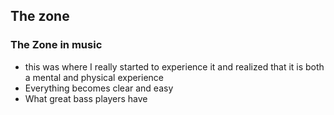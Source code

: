 ## The zone

### The Zone in music

- this was where I really started to experience it and realized that it is both a mental and physical experience
- Everything becomes clear and easy
- What great bass players have
